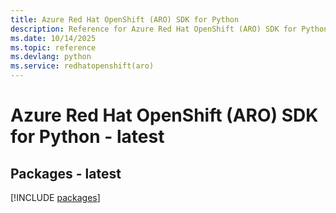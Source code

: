 ```yaml
---
title: Azure Red Hat OpenShift (ARO) SDK for Python
description: Reference for Azure Red Hat OpenShift (ARO) SDK for Python
ms.date: 10/14/2025
ms.topic: reference
ms.devlang: python
ms.service: redhatopenshift(aro)
---
```

# Azure Red Hat OpenShift (ARO) SDK for Python - latest
## Packages - latest
[!INCLUDE [packages](red-hat-openshift-(aro)-index.md)]
